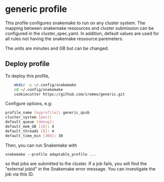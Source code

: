 # generic profile

This profile configures snakemake to run on any cluster system. The mapping between snakemake ressources and cluster submission can be configured in the cluster_spec.yaml.
In addition, default values are used for all rules not having the snakemake ressource paremeters.

The units are minutes and GB but can be changed.


## Deploy profile

To deploy this profile,
```bash
    mkdir -p ~/.config/snakemake
    cd ~/.config/snakemake
    cookiecutter https://github.com/iromeo/generic.git
```

Configure options, e.g:
```bash
profile_name [myprofile]: generic_qsub
cluster_system [pbs]:
default_queue [debug]:
default_mem_GB [10]: 4
default_threads [8]: 4
default_time_min [300]: 30
```

Then, you can run Snakemake with

    snakemake --profile adaptable_profile ...

so that jobs are submitted to the cluster.
If a job fails, you will find the "external jobid" in the Snakemake error message.
You can investigate the job via this ID.

